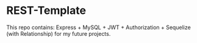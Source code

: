 # REST-Template
This repo contains: Express + MySQL + JWT + Authorization + Sequelize (with Relationship) for my future projects.
